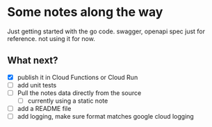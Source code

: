# Some notes along the way

Just getting started with the go code. swagger, openapi spec just for reference. not using it for now.

## What next?

- [x] publish it in Cloud Functions or Cloud Run
- [ ] add unit tests
- [ ] Pull the notes data directly from the source
  - [ ] currently using a static note
- [ ] add a README file
- [ ] add logging, make sure format matches google cloud logging
